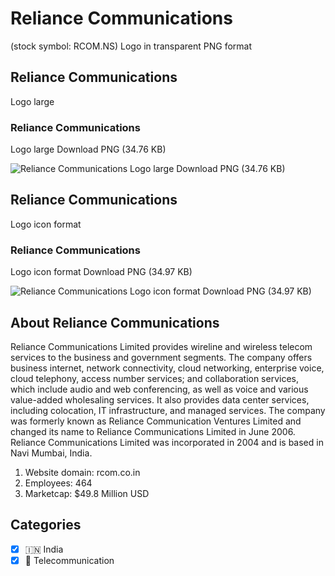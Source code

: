 # Reliance Communications
 (stock symbol: RCOM.NS) Logo in transparent PNG format

## Reliance Communications
 Logo large

### Reliance Communications
 Logo large Download PNG (34.76 KB)

![Reliance Communications
 Logo large Download PNG (34.76 KB)](/img/orig/RCOM.NS_BIG-919bad2d.png)

## Reliance Communications
 Logo icon format

### Reliance Communications
 Logo icon format Download PNG (34.97 KB)

![Reliance Communications
 Logo icon format Download PNG (34.97 KB)](/img/orig/RCOM.NS-53386c72.png)

## About Reliance Communications


Reliance Communications Limited provides wireline and wireless telecom services to the business and government segments. The company offers business internet, network connectivity, cloud networking, enterprise voice, cloud telephony, access number services; and collaboration services, which include audio and web conferencing, as well as voice and various value-added wholesaling services. It also provides data center services, including colocation, IT infrastructure, and managed services. The company was formerly known as Reliance Communication Ventures Limited and changed its name to Reliance Communications Limited in June 2006. Reliance Communications Limited was incorporated in 2004 and is based in Navi Mumbai, India.

1. Website domain: rcom.co.in
2. Employees: 464
3. Marketcap: $49.8 Million USD


## Categories
- [x] 🇮🇳 India
- [x] 📡 Telecommunication
